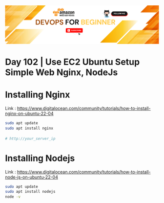 
![Alt texts](../Images/p1.png)

# Day 102 | Use EC2 Ubuntu Setup Simple Web Nginx, NodeJs
# Installing Nginx
Link : https://www.digitalocean.com/community/tutorials/how-to-install-nginx-on-ubuntu-22-04
```sh
sudo apt update
sudo apt install nginx

# http://your_server_ip
```
# Installing Nodejs
Link : https://www.digitalocean.com/community/tutorials/how-to-install-node-js-on-ubuntu-22-04
```sh
sudo apt update
sudo apt install nodejs
node -v
```